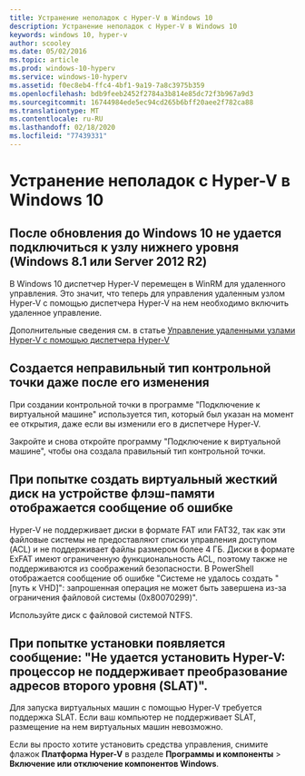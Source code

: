 ```yaml
---
title: Устранение неполадок с Hyper-V в Windows 10
description: Устранение неполадок с Hyper-V в Windows 10
keywords: windows 10, hyper-v
author: scooley
ms.date: 05/02/2016
ms.topic: article
ms.prod: windows-10-hyperv
ms.service: windows-10-hyperv
ms.assetid: f0ec8eb4-ffc4-4bf1-9a19-7a8c3975b359
ms.openlocfilehash: bdb9feeb2452f2784a3b814e85dc72f3b967a9d3
ms.sourcegitcommit: 16744984ede5ec94cd265b6bff20aee2f782ca88
ms.translationtype: MT
ms.contentlocale: ru-RU
ms.lasthandoff: 02/18/2020
ms.locfileid: "77439331"
---
```

# <a name="troubleshoot-hyper-v-on-windows-10"></a>Устранение неполадок с Hyper-V в Windows 10

## <a name="i-updated-to-windows-10-and-now-i-cant-connect-to-my-downlevel-windows-81-or-server-2012-r2-host"></a>После обновления до Windows 10 не удается подключиться к узлу нижнего уровня (Windows 8.1 или Server 2012 R2)
В Windows 10 диспетчер Hyper-V перемещен в WinRM для удаленного управления.  Это значит, что теперь для управления удаленным узлом Hyper-V с помощью диспетчера Hyper-V на нем необходимо включить удаленное управление.

Дополнительные сведения см. в статье [Управление удаленными узлами Hyper-V с помощью диспетчера Hyper-V](https://docs.microsoft.com/windows-server/virtualization/hyper-v/manage/Remotely-manage-Hyper-V-hosts)

## <a name="i-changed-the-checkpoint-type-but-it-is-still-taking-the-wrong-type-of-checkpoint"></a>Создается неправильный тип контрольной точки даже после его изменения
При создании контрольной точки в программе "Подключение к виртуальной машине" используется тип, который был указан на момент ее открытия, даже если вы изменили его в диспетчере Hyper-V.

Закройте и снова откройте программу "Подключение к виртуальной машине", чтобы она создала правильный тип контрольной точки.

## <a name="when-i-try-to-create-a-virtual-hard-disk-on-a-flash-drive-an-error-message-is-displayed"></a>При попытке создать виртуальный жесткий диск на устройстве флэш-памяти отображается сообщение об ошибке
Hyper-V не поддерживает диски в формате FAT или FAT32, так как эти файловые системы не предоставляют списки управления доступом (ACL) и не поддерживает файлы размером более 4 ГБ. Диски в формате ExFAT имеют ограниченную функциональность ACL, поэтому также не поддерживаются из соображений безопасности.
В PowerShell отображается сообщение об ошибке "Системе не удалось создать "\[путь к VHD\]": запрошенная операция не может быть завершена из-за ограничения файловой системы (0x80070299)".

Используйте диск с файловой системой NTFS. 

## <a name="i-get-this-message-when-i-try-to-install-hyper-v-cannot-be-installed-the-processor-does-not-support-second-level-address-translation-slat"></a>При попытке установки появляется сообщение: "Не удается установить Hyper-V: процессор не поддерживает преобразование адресов второго уровня (SLAT)".
Для запуска виртуальных машин с помощью Hyper-V требуется поддержка SLAT. Если ваш компьютер не поддерживает SLAT, размещение на нем виртуальных машин невозможно.

Если вы просто хотите установить средства управления, снимите флажок **Платформа Hyper-V** в разделе **Программы и компоненты** > **Включение или отключение компонентов Windows**.
